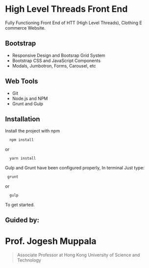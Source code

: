 
# High Level Threads Front End

Fully Functioning Front End of HTT (High Level Threads), Clothing E commerce Website.

## Bootstrap

- Responsive Design and Bootsrap Grid System
- Bootstrap CSS and JavaScript Components
- Modals, Jumbotron, Forms, Carousel,  etc
## Web Tools

- Git
- Node.js and NPM
- Grunt and Gulp
## Installation

Install the project with npm

```bash
  npm install
```
  or
```bash
  yarn install
```
 Gulp and Grunt have been configured properly, In terminal Just type:
 ```bash
  grunt
```
  or
```bash
  gulp
```
To get started.

## Guided by: 
# Prof. Jogesh Muppala 
> Associate Professor at Hong Kong University of Science and Technology
    
